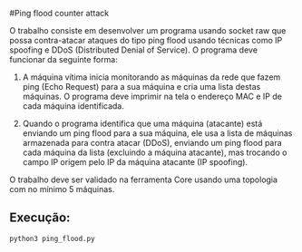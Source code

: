 #Ping flood counter attack

O trabalho consiste em desenvolver um programa usando socket raw que possa contra-atacar ataques do tipo ping flood usando técnicas como IP spoofing e DDoS (Distributed Denial of Service). O programa deve funcionar da seguinte forma:

1) A máquina vítima inicia monitorando as máquinas da rede que fazem ping (Echo Request) para a sua máquina e cria uma lista destas máquinas. O programa deve imprimir na tela o endereço MAC e IP de cada máquina identificada.

2) Quando o programa identifica que uma máquina (atacante) está enviando um ping flood para a sua máquina, ele usa a lista de máquinas armazenada para contra atacar (DDoS), enviando um ping flood para cada máquina da lista (excluindo a máquina atacante), mas trocando o campo IP origem pelo IP da máquina atacante (IP spoofing).

O trabalho deve ser validado na ferramenta Core usando uma topologia com no mínimo 5 máquinas.

## Execução:
`python3 ping_flood.py`

